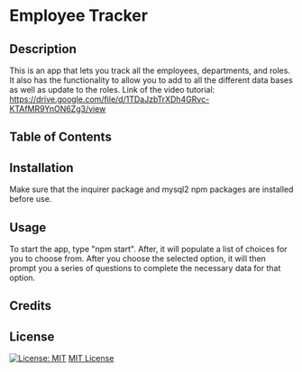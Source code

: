 # Employee Tracker

## Description

This is an app that lets you track all the employees, departments, and roles. It also has the functionality to allow you to add to all the different data bases as well as update to the roles.
Link of the video tutorial: https://drive.google.com/file/d/1TDaJzbTrXDh4GRvc-KTAfMR9YnON6Zg3/view

## Table of Contents

## Installation

Make sure that the inquirer package and mysql2 npm packages are installed before use.

## Usage

To start the app, type "npm start". After, it will populate a list of choices for you to choose from. After you choose the selected option, it will then prompt you a series of questions to complete the necessary data for that option.

## Credits

## License

[![License: MIT](https://img.shields.io/badge/License-MIT-yellow.svg)](https://opensource.org/licenses/MIT)
[MIT License](https://opensource.org/licenses/MIT)
